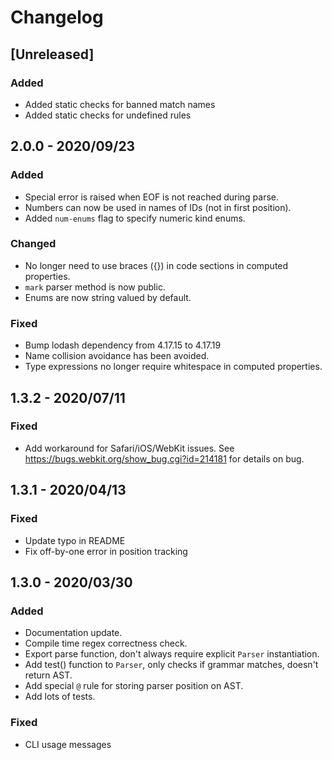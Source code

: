 # Changelog

## [Unreleased]

### Added

- Added static checks for banned match names
- Added static checks for undefined rules

## 2.0.0 - 2020/09/23

### Added

- Special error is raised when EOF is not reached during parse.
- Numbers can now be used in names of IDs (not in first position).
- Added `num-enums` flag to specify numeric kind enums.

### Changed

- No longer need to use braces ({}) in code sections in computed properties.
- `mark` parser method is now public.
- Enums are now string valued by default.

### Fixed

- Bump lodash dependency from 4.17.15 to 4.17.19
- Name collision avoidance has been avoided.
- Type expressions no longer require whitespace in computed properties.

## 1.3.2 - 2020/07/11

### Fixed

- Add workaround for Safari/iOS/WebKit issues. See https://bugs.webkit.org/show_bug.cgi?id=214181
  for details on bug. 

## 1.3.1 - 2020/04/13

### Fixed

- Update typo in README
- Fix off-by-one error in position tracking

## 1.3.0 - 2020/03/30

### Added

- Documentation update.
- Compile time regex correctness check.
- Export parse function, don't always require explicit `Parser` instantiation.
- Add test() function to `Parser`, only checks if grammar matches, doesn't return AST.
- Add special `@` rule for storing parser position on AST.
- Add lots of tests.

### Fixed

- CLI usage messages
